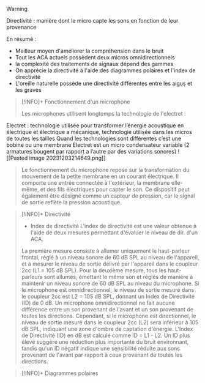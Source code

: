 >[!WARNING]
>Directivité : manière dont le micro capte les sons en fonction de leur provenance
>
>En résumé :
>- Meilleur moyen d'améliorer la compréhension dans le bruit
>- Tout les ACA actuels possèdent deux micros omnidirectionnels
>- la complexité des traitements de signaux dépend des gammes 
>- On apprécie la directivité à l'aide des diagrammes polaires et l'index de directivité
>- L'oreille naturelle possède une directivité différentes entre les aigus et les graves

>[!INFO]+ Fonctionnement d'un microphone
>
>Les microphones utilisent longtemps la technologie de l'electret :
>
Electret : technologie utilisée pour transformer l’énergie acoustique en électrique et électrique a mécanique, technologie utilisée dans les micros de toutes les tailles
Quand les technologies sont différentes c’est une bobine ou une membrane
Electret est un micro condensateur variable (2 armatures bougent par rapport a l’autre par des variations sonores)
![[Pasted image 20231203214649.png]]  
>Le fonctionnement du microphone repose sur la transformation du mouvement de la petite membrane en un courant électrique. Il comporte une entrée connectée à l'extérieur, la membrane elle-même, et des fils électriques pour capter le son. Ce dispositif peut également être désigné comme un capteur de pression, car le signal de sortie reflète la pression acoustique.

>[!INFO]+ Directivité
>
>- Index de directivité
>L'index de directivité est une valeur obtenue à l'aide de deux mesures permettant d'évaluer le niveau de dir. d'un ACA.
>
>La première mesure consiste à allumer uniquement le haut-parleur frontal, réglé à un niveau sonore de 60 dB SPL au niveau de l'appareil, et à mesurer le niveau de sortie délivré par l'appareil dans le coupleur 2cc (L1 = 105 dB SPL).
Pour la deuxième mesure, tous les haut-parleurs sont allumés, émettant le même son et réglés de manière à maintenir un niveau sonore de 60 dB SPL au niveau du microphone. Si le microphone est omnidirectionnel, le niveau de sortie mesuré dans le coupleur 2cc est L2 = 105 dB SPL, donnant un Index de Directivité (ID) de 0 dB. Un microphone omnidirectionnel ne fait aucune différence entre un son provenant de l'avant et un son provenant de toutes les directions.
Cependant, si le microphone est directionnel, le niveau de sortie mesuré dans le coupleur 2cc (L2) sera inférieur à 105 dB SPL, indiquant une zone d'ombre de captation d'énergie. L'Index de Directivité (ID) en dB est calculé comme ID = L1 - L2. Un ID plus élevé suggère une réduction plus importante du bruit environnant, tandis qu'un ID négatif indique une sensibilité réduite aux sons provenant de l'avant par rapport à ceux provenant de toutes les directions.

>[!INFO]+ Diagrammes polaires


